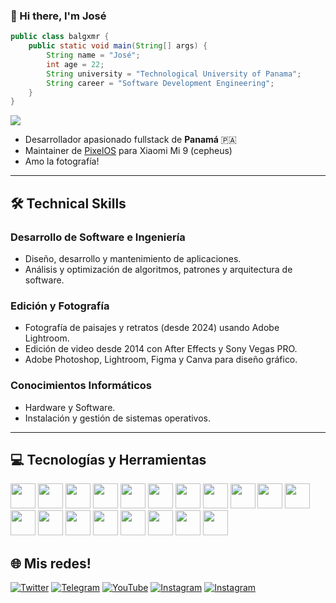 
<!--
<p align="center">
  <img src="./whoscvrlos_2025-07-23_M4.gif" style="max-width: 100%; width: 100%; height: auto; border-radius: 3rem;" />
</p>
-->

### 👋 Hi there, I'm José

```java
public class balgxmr {
    public static void main(String[] args) {
        String name = "José";
        int age = 22;
        String university = "Technological University of Panama";
        String career = "Software Development Engineering";
    }
}
```
<img src="https://github-readme-stats.vercel.app/api?username=balgxmr&&show_icons=true&title_color=D5425C&icon_color=D5425C&text_color=D5425C&bg_color=FFFEFE">

- Desarrollador apasionado fullstack de **Panamá** 🇵🇦  
- Maintainer de [PixelOS](https://github.com/PixelOS-AOSP) para Xiaomi Mi 9 (cepheus)  
- Amo la fotografía!

---

## 🛠️ Technical Skills

### Desarrollo de Software e Ingeniería
- Diseño, desarrollo y mantenimiento de aplicaciones.
- Análisis y optimización de algoritmos, patrones y arquitectura de software.

### Edición y Fotografía
- Fotografía de paisajes y retratos (desde 2024) usando Adobe Lightroom.
- Edición de video desde 2014 con After Effects y Sony Vegas PRO.
- Adobe Photoshop, Lightroom, Figma y Canva para diseño gráfico.

### Conocimientos Informáticos
- Hardware y Software.
- Instalación y gestión de sistemas operativos.

---

## 💻 Tecnologías y Herramientas
<p align="left">
   <img src="https://cdn.jsdelivr.net/gh/devicons/devicon/icons/html5/html5-original-wordmark.svg" width="40" height="40"/>
   <img src="https://cdn.jsdelivr.net/gh/devicons/devicon/icons/css3/css3-original-wordmark.svg" width="40" height="40"/>
   <img src="https://cdn.jsdelivr.net/gh/devicons/devicon/icons/bootstrap/bootstrap-plain-wordmark.svg" width="40" height="40"/>
   <img src="https://cdn.jsdelivr.net/gh/devicons/devicon/icons/react/react-original.svg" width="40" height="40"/>
   <img src="https://cdn.jsdelivr.net/gh/devicons/devicon/icons/php/php-original.svg" width="40" height="40"/>
   <img src="https://cdn.jsdelivr.net/gh/devicons/devicon/icons/java/java-original.svg" width="40" height="40"/>
   <img src="https://cdn.jsdelivr.net/gh/devicons/devicon/icons/javascript/javascript-original.svg" width="40" height="40"/>
   <img src="https://cdn.jsdelivr.net/gh/devicons/devicon/icons/c/c-original.svg" width="40" height="40"/>
   <img src="https://cdn.jsdelivr.net/gh/devicons/devicon/icons/cplusplus/cplusplus-original.svg" width="40" height="40"/>
   <img src="https://cdn.jsdelivr.net/gh/devicons/devicon/icons/mysql/mysql-original-wordmark.svg" width="40" height="40"/>
   <img src="https://cdn.jsdelivr.net/gh/devicons/devicon/icons/postgresql/postgresql-original-wordmark.svg" width="40" height="40"/>
   <img src="https://cdn.jsdelivr.net/gh/devicons/devicon/icons/oracle/oracle-original.svg" width="40" height="40"/>
   <img src="https://cdn.jsdelivr.net/gh/devicons/devicon/icons/git/git-original.svg" width="40" height="40"/>
   <img src="https://cdn.jsdelivr.net/gh/devicons/devicon/icons/github/github-original.svg" width="40" height="40"/>
   <img src="https://cdn.jsdelivr.net/gh/devicons/devicon/icons/linux/linux-original.svg" width="40" height="40"/>
   <img src="https://cdn.jsdelivr.net/gh/devicons/devicon/icons/docker/docker-original.svg" width="40" height="40"/>
   <img src="https://cdn.jsdelivr.net/gh/devicons/devicon/icons/nginx/nginx-original.svg" width="40" height="40"/>
   <img src="https://cdn.jsdelivr.net/gh/devicons/devicon/icons/nodejs/nodejs-original-wordmark.svg" width="40" height="40"/>
   <img src="https://cdn.jsdelivr.net/gh/devicons/devicon/icons/figma/figma-original.svg" width="40" height="40"/>
</p>

## 🌐 Mis redes!

[![Twitter](https://img.shields.io/badge/Twitter-1DA1F2?style=for-the-badge&logo=twitter&logoColor=white)](https://twitter.com/balgxmr)
[![Telegram](https://img.shields.io/badge/Telegram-0088cc?style=for-the-badge&logo=telegram&logoColor=ffffff)](https://t.me/balgxmr)
[![YouTube](https://img.shields.io/badge/YouTube-FF0000?style=for-the-badge&logo=youtube&logoColor=white)](https://www.youtube.com/balgxmr)
[![Instagram](https://img.shields.io/badge/Instagram-E5C44C?style=for-the-badge&logo=instagram&logoColor=white)](https://www.instagram.com/seraphfx_/)
[![Instagram](https://img.shields.io/badge/Instagram-E4405F?style=for-the-badge&logo=instagram&logoColor=white)](https://www.instagram.com/balgxmr/)
